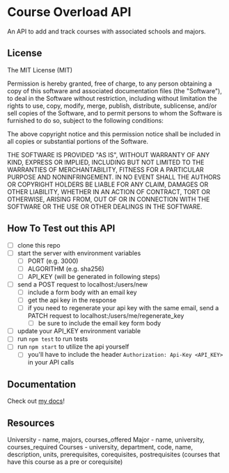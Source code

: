 # Course Overload API

An API to add and track courses with associated schools and majors.

## License

The MIT License (MIT)

Permission is hereby granted, free of charge, to any person obtaining a copy of this software and associated documentation files (the "Software"), to deal in the Software without restriction, including without limitation the rights to use, copy, modify, merge, publish, distribute, sublicense, and/or sell copies of the Software, and to permit persons to whom the Software is furnished to do so, subject to the following conditions:

The above copyright notice and this permission notice shall be included in all copies or substantial portions of the Software.

THE SOFTWARE IS PROVIDED "AS IS", WITHOUT WARRANTY OF ANY KIND, EXPRESS OR IMPLIED, INCLUDING BUT NOT LIMITED TO THE WARRANTIES OF MERCHANTABILITY, FITNESS FOR A PARTICULAR PURPOSE AND NONINFRINGEMENT. IN NO EVENT SHALL THE AUTHORS OR COPYRIGHT HOLDERS BE LIABLE FOR ANY CLAIM, DAMAGES OR OTHER LIABILITY, WHETHER IN AN ACTION OF CONTRACT, TORT OR OTHERWISE, ARISING FROM, OUT OF OR IN CONNECTION WITH THE SOFTWARE OR THE USE OR OTHER DEALINGS IN THE SOFTWARE.

## How To Test out this API

- [ ] clone this repo
- [ ] start the server with environment variables
  - [ ] PORT (e.g. 3000)
  - [ ] ALGORITHM (e.g. sha256)
  - [ ] API_KEY (will be generated in following steps)
- [ ] send a POST request to localhost:<PORT>/users/new
  - [ ] include a form body with an email key
  - [ ] get the api key in the response
  - [ ] if you need to regenerate your api key with the same email, send a PATCH request to localhost:<PORT>/users/me/regenerate_key
    - [ ] be sure to include the email key form body
- [ ] update your API_KEY environment variable
- [ ] run `npm test` to run tests
- [ ] run `npm start` to utilize the api yourself
  - [ ] you'll have to include the header `Authorization: Api-Key <API_KEY>` in your API calls

## Documentation

Check out [my docs](https://courseoverloadapi.docs.apiary.io/)!

## Resources
University - name, majors, courses_offered
Major - name, university, courses_required
Courses - university, department, code, name, description, units, prerequisites, corequisites, postrequisites (courses that have this course as a pre or corequisite)
